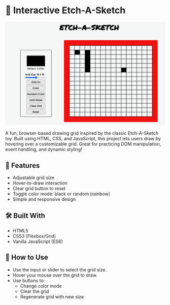 <h1>🎨 Interactive Etch-A-Sketch</h1>

<img src="./images/Etch-A-Sketch.png">

<p>A fun, browser-based drawing grid inspired by the classic Etch-A-Sketch toy. Built using HTML, CSS, and JavaScript, this project lets users draw by hovering over a customizable grid. Great for practicing DOM manipulation, event handling, and dynamic styling!</p>

<h2>🚀 Features</h2>

<ul>
    <li>Adjustable grid size</li>
    <li>Hover-to-draw interaction</li>
    <li>Clear grid button to reset</li>
    <li>Toggle color mode: black or random (rainbow)</li>
    <li>Simple and responsive design</li>
</ul>

<h2>🛠️ Built With</h2>

<ul>
    <li>HTML5</li>
    <li>CSS3 (Flexbox/Grid)</li>
    <li>Vanilla JavaScript (ES6)</li>
</ul>

<h2>🎯 How to Use</h2>

<ul>
    <li>Use the input or slider to select the grid size.</li>
    <li>Hover your mouse over the grid to draw.</li>
    <li>Use buttons to:
        <ul>
            <li>Change color mode</li>
            <li>Clear the grid</li>
            <li>Regenerate grid with new size</li>
        </ul>
    </li>
</ul>